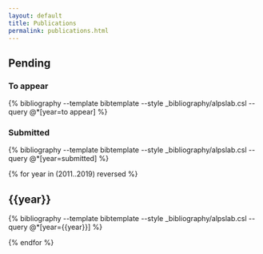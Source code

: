 ```yaml
---
layout: default
title: Publications
permalink: publications.html
---
```

## Pending

### To appear

{% bibliography --template bibtemplate --style _bibliography/alpslab.csl --query @*[year=to appear] %}

### Submitted

{% bibliography --template bibtemplate --style _bibliography/alpslab.csl --query @*[year=submitted] %}

{% for year in (2011..2019) reversed %}

<a class="subtle_link" name="{{year}}"></a>
## {{year}}

{% bibliography --template bibtemplate --style _bibliography/alpslab.csl --query @*[year={{year}}] %}

{% endfor %}

